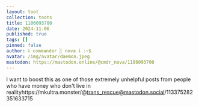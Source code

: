 ```yaml
---
layout: toot
collection: toots
title: 1106093700
date: 2024-11-06
published: true
tags: []
pinned: false
author: ⸸ commander ░ nova ⸸ :~$
avatar: /img/avatar/daemon.jpeg
mastodon: https://mastodon.online/@cmdr_nova/1106093700
---
```


I want to boost this as one of those extremely unhelpful posts from people who have money who don't live in realityhttps://mkultra.monster/@trans_rescue@mastodon.social/113375282351633715

